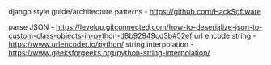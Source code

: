 django style guide/architecture patterns - https://github.com/HackSoftware


parse JSON - https://levelup.gitconnected.com/how-to-deserialize-json-to-custom-class-objects-in-python-d8b92949cd3b#52ef
url encode string - https://www.urlencoder.io/python/
string interpolation - https://www.geeksforgeeks.org/python-string-interpolation/
